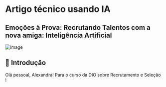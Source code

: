 # Artigo técnico usando IA

## Emoções à Prova: Recrutando Talentos com a nova amiga: Inteligência Artificial
![image](https://github.com/user-attachments/assets/bb689487-6fd8-433e-8bb9-bcc59b7bc6a4)

## 🚀 Introdução

Olá pessoal, Alexandra! Para o curso da DIO sobre Recrutamento e Seleção !

